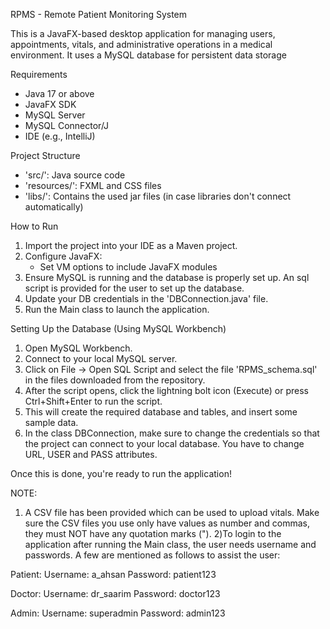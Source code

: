 RPMS - Remote Patient Monitoring System

This is a JavaFX-based desktop application for managing users, appointments, vitals, and administrative operations in a medical environment. It uses a MySQL database for persistent data storage

Requirements
- Java 17 or above
- JavaFX SDK
- MySQL Server
- MySQL Connector/J
- IDE (e.g., IntelliJ)

Project Structure

- 'src/': Java source code
- 'resources/': FXML and CSS files
- 'libs/': Contains the used jar files (in case libraries don't connect automatically)

How to Run

1. Import the project into your IDE as a Maven project.
2. Configure JavaFX:
   - Set VM options to include JavaFX modules
3. Ensure MySQL is running and the database is properly set up. An sql script is provided for the user to set up the database.
4. Update your DB credentials in the 'DBConnection.java' file.
5. Run the Main class to launch the application.

Setting Up the Database (Using MySQL Workbench)

1. Open MySQL Workbench.
2. Connect to your local MySQL server.
3. Click on File -> Open SQL Script and select the file 'RPMS_schema.sql' in the files downloaded from the repository.
4. After the script opens, click the lightning bolt icon (Execute) or press Ctrl+Shift+Enter to run the script.
5. This will create the required database and tables, and insert some sample data.
6. In the class DBConnection, make sure to change the credentials so that the project can connect to your local database. You have to change URL, USER and PASS attributes.

Once this is done, you're ready to run the application!


NOTE: 
1) A CSV file has been provided which can be used to upload vitals. Make sure the CSV files you use only have values as number and commas, they must NOT have any quotation marks (").
2)To login to the application after running the Main class, the user needs username and passwords. A few are mentioned as follows to assist the user:

Patient:
Username: a_ahsan
Password: patient123

Doctor: 
Username: dr_saarim
Password: doctor123

Admin:
Username: superadmin
Password: admin123
